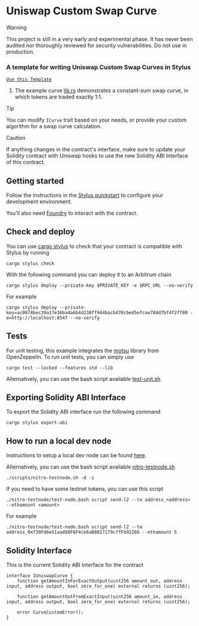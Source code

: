 # Uniswap Custom Swap Curve

> [!WARNING]
> This project is still in a very early and experimental phase. It has never
> been audited nor thoroughly reviewed for security vulnerabilities. Do not use
> in production.

### **A template for writing Uniswap Custom Swap Curves in Stylus**

[`Use this Template`](https://github.com/OpenZeppelin/uniswap-stylus-curve-template/generate)

1. The example curve [lib.rs](src/lib.rs) demonstrates a constant-sum swap curve,
in which tokens are traded exactly 1:1.

> [!TIP]
> You can modify `ICurve` trait based on your needs, or provide your custom algorithm
> for a swap curve calculation.

> [!CAUTION]
> If anything changes in the contract's interface, make sure to update your
> Solidity contract with Uniswap hooks to use the new Solidity ABI Interface of this contract.

## Getting started

Follow the instructions in the [Stylus quickstart](https://docs.arbitrum.io/stylus/stylus-quickstart) to configure your development environment.

You'll also need [Foundry](https://github.com/foundry-rs/foundry) to interact with the contract.

## Check and deploy

You can use [cargo stylus](https://github.com/OffchainLabs/cargo-stylus) to check that your contract is compatible with Stylus by running

```shell
cargo stylus check
```

With the following command you can deploy it to an Arbitrum chain

```shell
cargo stylus deploy --private-key $PRIVATE_KEY -e $RPC_URL --no-verify
```

For example
```shell
cargo stylus deploy --private-key=ac0974bec39a17e36ba4a6b4d238ff944bacb478cbed5efcae784d7bf4f2ff80 -e=http://localhost:8547 --no-verify
```

## Tests

For unit testing, this example integrates the [motsu](https://github.com/OpenZeppelin/rust-contracts-stylus/tree/main/lib/motsu) library from OpenZeppelin. To run unit tests, you can simply use

```shell
cargo test --locked --features std --lib
```

Alternatively, you can use the bash script available [test-unit.sh](/scripts/test-unit.sh).

## Exporting Solidity ABI Interface

To export the Solidity ABI interface run the following command

```shell
cargo stylus export-abi
```

## How to run a local dev node

Instructions to setup a local dev node can be found [here](https://docs.arbitrum.io/run-arbitrum-node/run-nitro-dev-node).

Alternatively, you can use the bash script available [nitro-testnode.sh](/scripts/nitro-testnode.sh)

```shell
./scripts/nitro-testnode.sh -d -i
```

If you need to have some testnet tokens, you can use this script
```shell
./nitro-testnode/test-node.bash script send-l2 --to address_<address> --ethamount <amount>
```

For example
```shell
./nitro-testnode/test-node.bash script send-l2 --to address_0xf39Fd6e51aad88F6F4ce6aB8827279cffFb92266 --ethamount 5
```

## Solidity Interface

This is the current Solidity ABI Interface for the contract

```solidity
interface IUniswapCurve {
    function getAmountInForExactOutput(uint256 amount_out, address input, address output, bool zero_for_one) external returns (uint256);

    function getAmountOutFromExactInput(uint256 amount_in, address input, address output, bool zero_for_one) external returns (uint256);

    error CurveCustomError();
}
```
